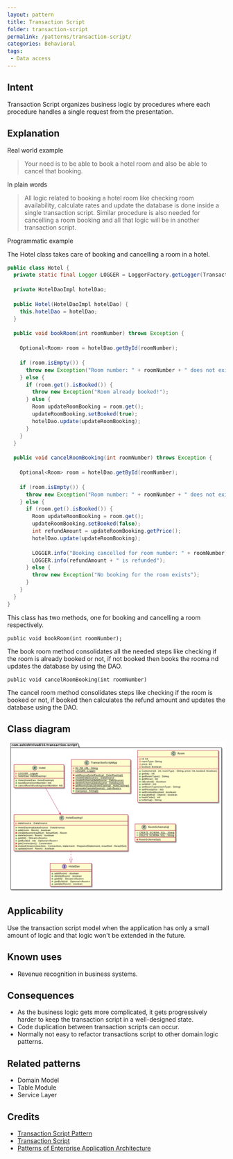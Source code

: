 ```yaml
---
layout: pattern
title: Transaction Script
folder: transaction-script
permalink: /patterns/transaction-script/
categories: Behavioral
tags:
 - Data access
---
```


## Intent
Transaction Script organizes business logic by procedures where each procedure handles a single request from the presentation.

## Explanation
Real world example
> Your need is to be able to book a hotel room and also be able to cancel that booking.
> 

In plain words
> All logic related to booking a hotel room like checking room availability,
> calculate rates and update the database is done inside a single transaction script.
> Similar procedure is also needed for cancelling a room booking and all 
> that logic will be in another transaction script.

Programmatic example

The Hotel class takes care of booking and cancelling a room in a hotel.

```java
public class Hotel {
  private static final Logger LOGGER = LoggerFactory.getLogger(TransactionScriptApp.class);

  private HotelDaoImpl hotelDao;

  public Hotel(HotelDaoImpl hotelDao) {
    this.hotelDao = hotelDao;
  }

  public void bookRoom(int roomNumber) throws Exception {

    Optional<Room> room = hotelDao.getById(roomNumber);

    if (room.isEmpty()) {
      throw new Exception("Room number: " + roomNumber + " does not exist");
    } else {
      if (room.get().isBooked()) {
        throw new Exception("Room already booked!");
      } else {
        Room updateRoomBooking = room.get();
        updateRoomBooking.setBooked(true);
        hotelDao.update(updateRoomBooking);
      }
    }
  }

  public void cancelRoomBooking(int roomNumber) throws Exception {

    Optional<Room> room = hotelDao.getById(roomNumber);

    if (room.isEmpty()) {
      throw new Exception("Room number: " + roomNumber + " does not exist");
    } else {
      if (room.get().isBooked()) {
        Room updateRoomBooking = room.get();
        updateRoomBooking.setBooked(false);
        int refundAmount = updateRoomBooking.getPrice();
        hotelDao.update(updateRoomBooking);

        LOGGER.info("Booking cancelled for room number: " + roomNumber);
        LOGGER.info(refundAmount + " is refunded");
      } else {
        throw new Exception("No booking for the room exists");
      }
    }
  }
}
```

This class has two methods, one for booking and cancelling a room respectively.

```
public void bookRoom(int roomNumber);
```
The book room method consolidates all the needed steps like checking if the room is already booked
or not, if not booked then books the rooma nd updates the database by using the DAO. 

```
public void cancelRoomBooking(int roomNumber)
```
The cancel room method consolidates steps like checking if the room is booked or not, 
if booked then calculates the refund amount and updates the database using the DAO.

## Class diagram
![alt text](./etc/transaction-script.png "Transaction script model")

## Applicability
Use the transaction script model when the application has only a small amount of logic and that
logic won't be extended in the future.


## Known uses
* Revenue recognition in business systems.

## Consequences
* As the business logic gets more complicated, 
it gets progressively harder to keep the transaction script 
in a well-designed state.
* Code duplication between transaction scripts can occur.
* Normally not easy to refactor transactions script to other domain logic
patterns.

## Related patterns
* Domain Model
* Table Module
* Service Layer

## Credits
* [Transaction Script Pattern](https://dzone.com/articles/transaction-script-pattern#:~:text=Transaction%20Script%20(TS)%20is%20the,need%20big%20architecture%20behind%20them.)
* [Transaction Script](https://www.informit.com/articles/article.aspx?p=1398617)
* [Patterns of Enterprise Application Architecture](https://www.amazon.com/gp/product/0321127420?ie=UTF8&tag=gupesasnebl-20&linkCode=as2&camp=1789&creative=9325&creativeASIN=0321127420)
